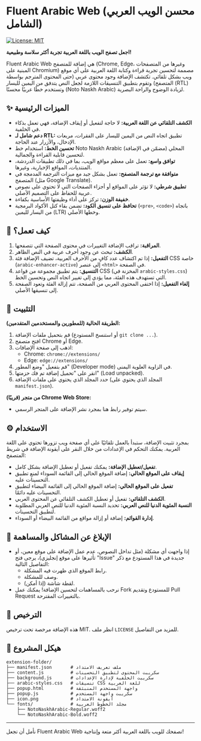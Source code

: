 # Fluent Arabic Web (محسن الويب العربي الشامل)

[![License: MIT](https://img.shields.io/badge/License-MIT-blue.svg)](https://opensource.org/licenses/MIT)

**اجعل تصفح الويب باللغة العربية تجربة أكثر سلاسة وطبيعية!**

Fluent Arabic Web هي إضافة للمتصفح (Chrome, Edge، وغيرها من المتصفحات المبنية على Chromium) مصممة لتحسين تجربة قراءة وكتابة اللغة العربية على أي موقع ويب بشكل تلقائي. تكتشف الإضافة وجود محتوى عربي (حتى المحتوى المترجم بواسطة المتصفح) وتقوم بتطبيق التنسيقات اللازمة لجعل النص يتدفق من اليمين لليسار (RTL) وتستخدم خطًا عربيًا محسنًا (Noto Naskh Arabic) لزيادة الوضوح والراحة البصرية.

## ✨ الميزات الرئيسية

*   **الكشف التلقائي عن اللغة العربية:** لا حاجة لتفعيل أو إيقاف الإضافة، فهي تعمل بذكاء في الخلفية.
*   **دعم شامل لـ RTL:** تطبيق اتجاه النص من اليمين لليسار على الفقرات، مربعات الإدخال، والأزرار عند الحاجة.
*   **تحسين الخط:** استخدام خط Noto Naskh Arabic المحلي (مضمّن في الإضافة) لتحسين قابلية القراءة والجمالية.
*   **توافق واسع:** تعمل على معظم مواقع الويب، بما في ذلك تطبيقات الدردشة، المنتديات، المواقع الإخبارية، وغيرها.
*   **متوافقة مع ترجمة المتصفح:** تعمل بشكل جيد مع ميزات الترجمة المدمجة في المتصفح (مثل Google Translate).
*   **تطبيق شرطي:** لا تؤثر على المواقع أو أجزاء الصفحات التي لا تحتوي على نصوص عربية للحفاظ على التصميم الأصلي.
*   **خفيفة الوزن:** تركز على أداء وظيفتها الأساسية بكفاءة.
*   **تحافظ على تنسيق الكود:** تضمن بقاء كتل الأكواد البرمجية (`<pre>`, `<code>`) باتجاه من اليسار لليمين (LTR) وخطها الأصلي.

## 🚀 كيف تعمل؟

1.  **المراقبة:** تراقب الإضافة التغييرات في محتوى الصفحة التي تتصفحها.
2.  **الكشف:** تبحث عن وجود أحرف عربية في النص الظاهر.
3.  **التفعيل:** إذا تم اكتشاف عدد كافٍ من الأحرف العربية، تضيف الإضافة فئة CSS خاصة (`arabic-enhancer-active`) إلى عنصر `<html>` في الصفحة.
4.  **التنسيق:** يتم تطبيق مجموعة من قواعد CSS (المخزنة في `arabic-styles.css`) التي تستهدف هذه الفئة، مما يؤدي إلى تغيير اتجاه النص وتحسين الخط.
5.  **إلغاء التفعيل:** إذا اختفى المحتوى العربي من الصفحة، تتم إزالة الفئة وتعود الصفحة إلى تنسيقها الأصلي.

## 🔧 التثبيت

**الطريقة الحالية (للمطورين والمستخدمين المتقدمين):**

1.  قم بتحميل ملفات الإضافة (أو استنسخ المستودع `git clone ...`).
2.  افتح متصفح Chrome أو Edge.
3.  اذهب إلى صفحة الإضافات:
    *   Chrome: `chrome://extensions/`
    *   Edge: `edge://extensions/`
4.  قم بتفعيل "وضع المطور" (Developer mode) في الزاوية العلوية اليمنى.
5.  انقر على "تحميل إضافة تم فك حزمتها" (Load unpacked).
6.  حدد المجلد الذي يحتوي على ملفات الإضافة (المجلد الذي يحتوي على `manifest.json`).

**(قريبًا) من متجر Chrome Web Store:**
*   سيتم توفير رابط هنا بمجرد نشر الإضافة على المتجر الرسمي.

## ⚙️ الاستخدام

بمجرد تثبيت الإضافة، ستبدأ بالعمل تلقائيًا على أي صفحة ويب تزورها تحتوي على اللغة العربية. يمكنك التحكم في الإعدادات من خلال النقر على أيقونة الإضافة في شريط المتصفح:

* **تفعيل/تعطيل الإضافة:** يمكنك تفعيل أو تعطيل الإضافة بشكل كامل.
* **إيقاف على الموقع الحالي:** إضافة الموقع الحالي إلى القائمة السوداء لمنع تطبيق التحسينات عليه.
* **تفعيل على الموقع الحالي:** إضافة الموقع الحالي إلى القائمة البيضاء لتطبيق التحسينات عليه دائمًا.
* **الكشف التلقائي:** تفعيل أو تعطيل الكشف التلقائي عن المحتوى العربي.
* **النسبة المئوية الدنيا للنص العربي:** تحديد النسبة المئوية الدنيا للنص العربي المطلوبة لتطبيق التحسينات.
* **إدارة القوائم:** إضافة أو إزالة مواقع من القائمة البيضاء أو السوداء.

## 🐞 الإبلاغ عن المشاكل والمساهمة

*   إذا واجهت أي مشكلة (مثل تداخل النصوص، عدم عمل الإضافة على موقع معين، أو تأثيرها على موقع إنجليزي)، يرجى فتح "Issue" جديدة في هذا المستودع مع ذكر التفاصيل التالية:
    *   رابط الموقع الذي ظهرت فيه المشكلة.
    *   وصف للمشكلة.
    *   لقطة شاشة (إذا أمكن).
*   نرحب بالمساهمات لتحسين الإضافة! يمكنك عمل Fork للمستودع وتقديم Pull Request بالتغييرات المقترحة.

## 📄 الترخيص

هذه الإضافة مرخصة تحت ترخيص MIT. انظر ملف `LICENSE` للمزيد من التفاصيل.

## 🧩 هيكل المشروع

```
extension-folder/
├── manifest.json       # ملف تعريف الامتداد
├── content.js          # سكريبت المحتوى لتطبيق التحسينات
├── background.js       # سكريبت الخلفية لإدارة الإعدادات
├── arabic-styles.css   # تنسيقات CSS للغة العربية
├── popup.html          # واجهة المستخدم المنبثقة
├── popup.js            # سكريبت واجهة المستخدم
├── icon.png            # أيقونة الامتداد
└── fonts/              # مجلد الخطوط العربية
    ├── NotoNaskhArabic-Regular.woff2
    └── NotoNaskhArabic-Bold.woff2
```

---

نأمل أن تجعل Fluent Arabic Web تصفحك للويب باللغة العربية أكثر متعة وإنتاجية!
